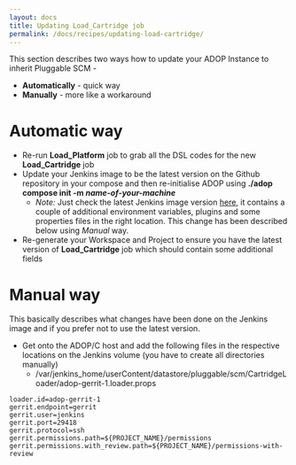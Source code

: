 ```yaml
---
layout: docs
title: Updating Load_Cartridge job
permalink: /docs/recipes/updating-load-cartridge/
---
```


This section describes two ways how to update your ADOP Instance to inherit Pluggable SCM -

* **Automatically** - quick way
* **Manually** - more like a workaround

# Automatic way

* Re-run **Load_Platform** job to grab all the DSL codes for the new **Load_Cartridge** job
* Update your Jenkins image to be the latest version on the Github repository in your compose and then re-initialise ADOP using **./adop compose init -m _name-of-your-machine_**
  - _Note:_ Just check the latest Jenkins image version [here](https://github.com/Accenture/adop-docker-compose/blob/master/docker-compose.yml#L203), it contains a couple of additional environment variables, plugins and some properties files in the right location. This change has been described below using _Manual_ way.
* Re-generate your Workspace and Project to ensure you have the latest version of **Load_Cartridge** job which should contain some additional fields


# Manual way

This basically describes what changes have been done on the Jenkins image and if you prefer not to use the latest version.

* Get onto the ADOP/C host and add the following files in the respective locations on the Jenkins volume (you have to create all directories manually)
  - /var/jenkins_home/userContent/datastore/pluggable/scm/CartridgeLoader/adop-gerrit-1.loader.props
  
```
loader.id=adop-gerrit-1
gerrit.endpoint=gerrit
gerrit.user=jenkins
gerrit.port=29418
gerrit.protocol=ssh
gerrit.permissions.path=${PROJECT_NAME}/permissions
gerrit.permissions.with_review.path=${PROJECT_NAME}/permissions-with-review
```